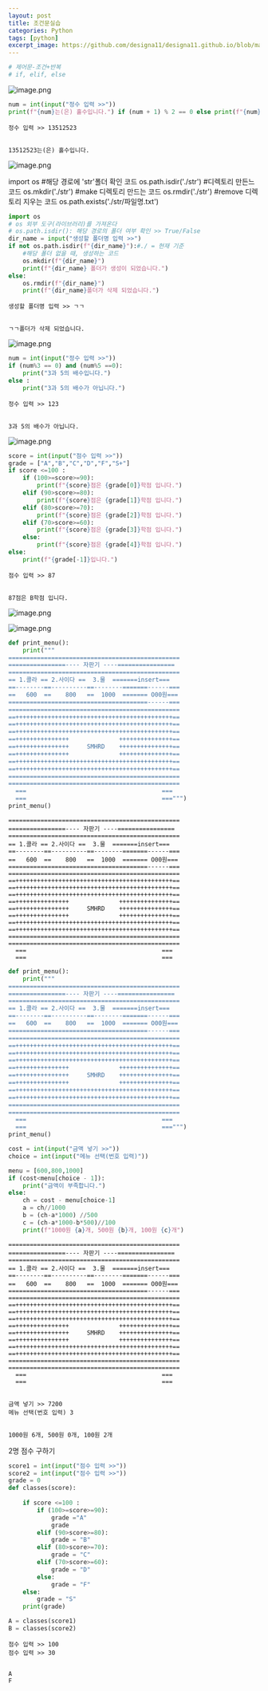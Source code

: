 ```yaml
---
layout: post
title: 조건문실습
categories: Python
tags: [python]
excerpt_image: https://github.com/designa11/designa11.github.io/blob/master/assets/images/Python/python_basic.png?raw=true
---
```


```python
# 제어문-조건+반복
# if, elif, else
```

![image.png](https://github.com/designa11/designa11.github.io/blob/master/assets/images/Python/ex02/8.png?raw=true)


```python
num = int(input("정수 입력 >>"))
print(f"{num}는(은) 홀수입니다.") if (num + 1) % 2 == 0 else print(f"{num}는(은) 짝수입니다.")
```

    정수 입력 >> 13512523


    13512523는(은) 홀수입니다.


![image.png](https://github.com/designa11/designa11.github.io/blob/master/assets/images/Python/ex002/9.png?raw=true)

import os  #해당 경로에 'str'폴더 확인 코드
os.path.isdir('./str') #디렉토리 만든느 코드
os.mkdir('./str') #make 디렉토리 만드는 코드
os.rmdir('./str') #remove 디렉토리 지우는 코드
os.path.exists('./str/파일명.txt')


```python
import os
# os 외부 도구(라이브러리)를 가져온다
# os.path.isdir(): 해당 경로의 폴더 여부 확인 >> True/False
dir_name = input("생성할 폴더명 입력 >>")
if not os.path.isdir(f"{dir_name}"):#./ = 현재 기준
    #해당 폴더 없을 때, 생성하는 코드
    os.mkdir(f"{dir_name}")
    print(f"{dir_name} 폴더가 생성이 되었습니다.")
else:
    os.rmdir(f"{dir_name}")
    print(f"{dir_name}폴더가 삭제 되었습니다.")
```

    생성할 폴더명 입력 >> ㄱㄱ


    ㄱㄱ폴더가 삭제 되었습니다.


![image.png](https://github.com/designa11/designa11.github.io/blob/master/assets/images/Python/ex02/10.png?raw=true)


```python
num = int(input("정수 입력 >>"))
if (num%3 == 0) and (num%5 ==0):
    print("3과 5의 배수입니다.")
else :
    print("3과 5의 배수가 아닙니다.")
```

    정수 입력 >> 123


    3과 5의 배수가 아닙니다.


![image.png](https://github.com/designa11/designa11.github.io/blob/master/assets/images/Python/ex02/11.png?raw=true)


```python
score = int(input("점수 입력 >>"))
grade = ["A","B","C","D","F","S+"]
if score <=100 :
    if (100>=score>=90):
        print(f"{score}점은 {grade[0]}학점 입니다.")
    elif (90>score>=80):
        print(f"{score}점은 {grade[1]}학점 입니다.")
    elif (80>score>=70):
        print(f"{score}점은 {grade[2]}학점 입니다.")
    elif (70>score>=60):
        print(f"{score}점은 {grade[3]}학점 입니다.")
    else:
        print(f"{score}점은 {grade[4]}학점 입니다.")
else:
    print(f"{grade[-1]}입니다.")
```

    점수 입력 >> 87


    87점은 B학점 입니다.


![image.png](https://github.com/designa11/designa11.github.io/blob/master/assets/images/Python/ex02/12.png?raw=true)

![image.png](https://github.com/designa11/designa11.github.io/blob/master/assets/images/Python/ex02/13.png?raw=true)


```python
def print_menu():
    print("""
================================================
================---- 자판기 ----================
================================================
== 1.콜라 == 2.사이다 ==  3.물  =======insert===
==--------==----------==--------=======------===
==   600  ==    800   ==  1000  ======= O00원===
=======================================------===
================================================
==++++++++++++++++++++++++++++++++++++++++++++==
==++++++++++++++++++++++++++++++++++++++++++++==
==++++++++++++++++++++++++++++++++++++++++++++==
==+++++++++++++++              +++++++++++++++==
==+++++++++++++++     SMHRD    +++++++++++++++==
==+++++++++++++++              +++++++++++++++==
==++++++++++++++++++++++++++++++++++++++++++++==
==++++++++++++++++++++++++++++++++++++++++++++==
================================================
================================================
  ===                                      ===
  ===                                      ===""")
print_menu()
```

    
    ================================================
    ================---- 자판기 ----================
    ================================================
    == 1.콜라 == 2.사이다 ==  3.물  =======insert===
    ==--------==----------==--------=======------===
    ==   600  ==    800   ==  1000  ======= O00원===
    =======================================------===
    ================================================
    ==++++++++++++++++++++++++++++++++++++++++++++==
    ==++++++++++++++++++++++++++++++++++++++++++++==
    ==++++++++++++++++++++++++++++++++++++++++++++==
    ==+++++++++++++++              +++++++++++++++==
    ==+++++++++++++++     SMHRD    +++++++++++++++==
    ==+++++++++++++++              +++++++++++++++==
    ==++++++++++++++++++++++++++++++++++++++++++++==
    ==++++++++++++++++++++++++++++++++++++++++++++==
    ================================================
    ================================================
      ===                                      ===
      ===                                      ===



```python
def print_menu():
    print("""
================================================
================---- 자판기 ----================
================================================
== 1.콜라 == 2.사이다 ==  3.물  =======insert===
==--------==----------==--------=======------===
==   600  ==    800   ==  1000  ======= O00원===
=======================================------===
================================================
==++++++++++++++++++++++++++++++++++++++++++++==
==++++++++++++++++++++++++++++++++++++++++++++==
==++++++++++++++++++++++++++++++++++++++++++++==
==+++++++++++++++              +++++++++++++++==
==+++++++++++++++     SMHRD    +++++++++++++++==
==+++++++++++++++              +++++++++++++++==
==++++++++++++++++++++++++++++++++++++++++++++==
==++++++++++++++++++++++++++++++++++++++++++++==
================================================
================================================
  ===                                      ===
  ===                                      ===""")
print_menu()

cost = int(input("금액 넣기 >>"))
choice = int(input("메뉴 선택(번호 입력)"))

menu = [600,800,1000]
if (cost<menu[choice - 1]):
    print("금액이 부족합니다.")
else:
    ch = cost - menu[choice-1]
    a = ch//1000
    b = (ch-a*1000) //500
    c = (ch-a*1000-b*500)//100
    print(f"1000원 {a}개, 500원 {b}개, 100원 {c}개")
```

    
    ================================================
    ================---- 자판기 ----================
    ================================================
    == 1.콜라 == 2.사이다 ==  3.물  =======insert===
    ==--------==----------==--------=======------===
    ==   600  ==    800   ==  1000  ======= O00원===
    =======================================------===
    ================================================
    ==++++++++++++++++++++++++++++++++++++++++++++==
    ==++++++++++++++++++++++++++++++++++++++++++++==
    ==++++++++++++++++++++++++++++++++++++++++++++==
    ==+++++++++++++++              +++++++++++++++==
    ==+++++++++++++++     SMHRD    +++++++++++++++==
    ==+++++++++++++++              +++++++++++++++==
    ==++++++++++++++++++++++++++++++++++++++++++++==
    ==++++++++++++++++++++++++++++++++++++++++++++==
    ================================================
    ================================================
      ===                                      ===
      ===                                      ===


    금액 넣기 >> 7200
    메뉴 선택(번호 입력) 3


    1000원 6개, 500원 0개, 100원 2개


2명 점수 구하기


```python
score1 = int(input("점수 입력 >>"))
score2 = int(input("점수 입력 >>"))
grade = 0
def classes(score):
    
    if score <=100 :
        if (100>=score>=90):
            grade ="A"
            grade
        elif (90>score>=80):
            grade = "B"
        elif (80>score>=70):
            grade = "C"
        elif (70>score>=60):
            grade = "D"
        else:
            grade = "F"
    else:
        grade = "S"
    print(grade)

A = classes(score1)
B = classes(score2)
```

    점수 입력 >> 100
    점수 입력 >> 30


    A
    F

